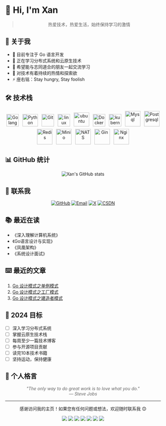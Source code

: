 # 🎯 Hi, I'm Xan

<div style="text-align: center;">

> 热爱技术，热爱生活，始终保持学习的激情

</div>

## 🎯 关于我

- 🔭 目前专注于 Go 语言开发
- 🌱 正在学习分布式系统和云原生技术
- 👯 希望能与志同道合的朋友一起交流学习
- 🤔 对技术有着持续的热情和探索欲
- ⚡ 座右铭：Stay hungry, Stay foolish

## 🛠 技术栈

<p align="center">
  <img title="Golang" alt="Golang" src="https://cdn.simpleicons.org/go" width="40" height="40" style="vertical-align:down; margin:4px"/>
  <img title="Python" alt="Python" src="https://cdn.simpleicons.org/python" width="50" height="40" style="vertical-align:down; margin:4px"/>
  <img title="Git" alt="Git" src="https://cdn.simpleicons.org/git" width="40" height="40" style="vertical-align:down; margin:4px"/>
  <img title="linux" alt="linux" src="https://cdn.simpleicons.org/linux" width="40" style="vertical-align:down; margin:4px"/>	
  <img title="ubuntu" alt="ubuntu" src="https://cdn.simpleicons.org/ubuntu" width="50" height="45" style="vertical-align:down; margin:4px"/>
  <img title="Docker" alt="Docker" src="https://cdn.simpleicons.org/docker" width="40" height="40" style="vertical-align:down; margin:4px"/>
  <img title="kubernetes" alt="kubernetes" src="https://cdn.simpleicons.org/kubernetes" width="40" height="40" style="vertical-align:down; margin:4px"/>
  <img title="Mysql" alt="Mysql" src="https://cdn.simpleicons.org/mysql" width="50" height="50" style="vertical-align:down; margin:4px"/>
  <img title="Postgresql" alt="Postgresql" src="https://cdn.simpleicons.org/Postgresql" width="50" height="50" style="vertical-align:down; margin:4px"/>
  <img title="Redis" alt="Redis" src="https://cdn.simpleicons.org/redis" width="50" height="50" style="vertical-align:down; margin:4px"/>
  <img title="Minio" alt="Minio" src="https://cdn.simpleicons.org/minio" width="50" height="50" style="vertical-align:down; margin:4px"/>
  <img title="NATS" alt="NATS" src="https://cdn.simpleicons.org/nats.io" width="50" height="50" style="vertical-align:down; margin:4px"/>
  <img title="Gin" alt="Gin" src="https://cdn.simpleicons.org/gin" width="50" height="50" style="vertical-align:down; margin:4px"/>
  <img title="Nginx" alt="Nginx" src="https://cdn.simpleicons.org/nginx" width="50" height="50" style="vertical-align:down; margin:4px"/>
</p>

## 📊 GitHub 统计

<div style="text-align: center;">
  <img src="https://github-readme-stats.vercel.app/api?username=richxan&show_icons=true&theme=radical" alt="Xan's GitHub stats" />
</div>

## 🤝 联系我

<div style="text-align: center;">

[![GitHub](https://img.shields.io/badge/-GitHub-181717?style=for-the-badge&logo=github)](https://github.com/richxan)
[![Email](https://img.shields.io/badge/-Email-D14836?style=for-the-badge&logo=gmail&logoColor=white)](mailto:rich4xan@gmail.com)
[![X](https://img.shields.io/badge/-X-000000?style=for-the-badge&logo=x)](https://x.com/mmakemoremoney)
[![CSDN](https://img.shields.io/badge/-CSDN-FC5531?style=for-the-badge&logo=c&logoColor=white)](https://blog.csdn.net/m0_74280172)

</div>

## 📚 最近在读

- 《深入理解计算机系统》
- 《Go语言设计与实现》
- 《凤凰架构》
- 《系统设计面试》

## ⌨️ 最近的文章

<!-- 这里可以通过脚本自动更新最新的博客文章 -->
1. [Go 设计模式之单例模式](/PersonalGrowth/CS/DesignPattern/Singleton.md)
2. [Go 设计模式之工厂模式](/PersonalGrowth/CS/DesignPattern/Factory.md)
3. [Go 设计模式之建造者模式](/PersonalGrowth/CS/DesignPattern/Builder.md)

## 🎯 2024 目标

- [ ] 深入学习分布式系统
- [ ] 掌握云原生技术栈
- [ ] 每周至少一篇技术博客
- [ ] 参与开源项目贡献
- [ ] 读完10本技术书籍
- [ ] 坚持运动，保持健康

## 🎉 个人格言

<div style="text-align: center; font-style: italic; color: #666;">

"The only way to do great work is to love what you do."  
— Steve Jobs

</div>

---

<div style="text-align: center;">


感谢访问我的主页！如果您有任何问题或想法，欢迎随时联系我 😊

<a href="https://x.com/mmakemoremoney" target="_blank"><img src="https://img.shields.io/badge/%20-%40xan-%23000000?logo=x"></a>
<a href=""><img src="https://img.shields.io/badge/微信-xannygo-green?logo=wechat)"></a>
<a href="https://github.com/RichXan"><img src="https://img.shields.io/badge/GitHub-RichXan-white?logo=github)"></a>
<a href="mailto:rich4xan@gmail.com"><img src="https://img.shields.io/badge/Email-rich4xan%40gmail.com-orange"></a>
<a href="https://xanny.cloud/" target="_blank"><img src="https://img.shields.io/badge/Personal%20Site-xanny.cloud-red"></a>
<a href="https://www.cnblogs.com/richxan" target="_blank"><img src="https://img.shields.io/badge/cnblogs-xannygo-blue"></a>
<a href="https://blog.csdn.net/m0_74280172" target="_blank"><img src="https://img.shields.io/badge/CSDN-lokigo-red"></a>

</div>
